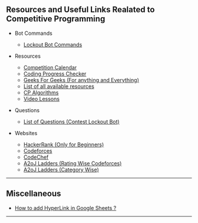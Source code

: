 ## Resources and Useful Links Realated to Competitive Programming ## 

* Bot Commands
  * [Lockout Bot Commands](https://github.com/pseudocoder10/Lockout-Bot/wiki/Commands)

* Resources
    * [Competition Calendar](https://clist.by/)
    * [Coding Progress Checker](https://www.stopstalk.com/)
    * [Geeks For Geeks (For anything and Everything)](https://www.geeksforgeeks.org/)
    * [List of all available resources](https://github.com/lnishan/awesome-competitive-programming)
    * [CP Algorithms](http://cp-algorithms.com/)
    * [Video Lessons](https://mega.nz/folder/Ryw0ACrT#bM6tikNRN9VyipFG8r8Sbg)

* Questions
   * [List of Questions (Contest Lockout Bot)](https://docs.google.com/spreadsheets/d/1FycBoaJ2zqaR0ZGzPdlhBR3CRsWNIB6oUklRX9OW4Ug/edit?usp=sharing)

* Websites
   * [HackerRank (Only for Beginners)](https://www.hackerrank.com/dashboard)
   * [Codeforces](https://codeforces.com/)
   * [CodeChef](https://www.codechef.com/)
   * [A2oJ Ladders (Rating Wise Codeforces)](https://a2oj.com/Ladders.html)
   * [A2oJ Ladders (Category Wise)](https://a2oj.com/Categories.html)
---

## Miscellaneous ##

* [How to add HyperLink in Google Sheets ?](https://productivityspot.com/hyperlinks-in-google-sheets/)
---